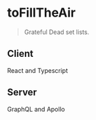 # toFillTheAir

> Grateful Dead set lists.

## Client

React and Typescript

## Server

GraphQL and Apollo
